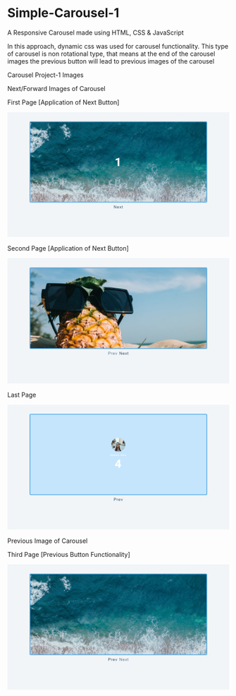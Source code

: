 # Simple-Carousel-1
A Responsive Carousel made using HTML, CSS &amp; JavaScript

In this approach, dynamic css was used for carousel functionality.
This type of carousel is non rotational type, that means at the end of the carousel images the previous button will lead to previous images of the carousel

Carousel Project-1 Images

Next/Forward Images of Carousel

First Page [Application of Next Button]

<img src = "https://github.com/SambhavAggarwal01/Simple-Carousel-1/blob/main/Project%20Screenshots%201/Screenshot%202021-09-16%2023.25.42.png" alt = "Next Button Functionality" />

Second Page [Application of Next Button]

<img src = "https://github.com/SambhavAggarwal01/Simple-Carousel-1/blob/main/Project%20Screenshots%201/Screenshot%202021-09-16%2023.25.44.png" alt = "Next Button Functionality" />

Last Page

<img src = "https://github.com/SambhavAggarwal01/Simple-Carousel-1/blob/main/Project%20Screenshots%201/Screenshot%202021-09-16%2023.25.51.png" alt = "Last Page" />


Previous Image of Carousel

Third Page [Previous Button Functionality] 

<img src = "https://github.com/SambhavAggarwal01/Simple-Carousel-1/blob/main/Project%20Screenshots%201/Screenshot%202021-09-16%2023.25.58.png" alt = "Third Page" />

